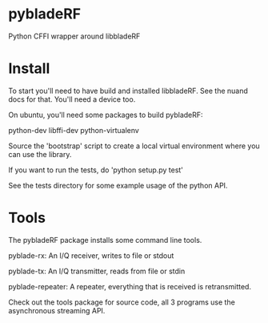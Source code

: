 pybladeRF
=========

Python CFFI wrapper around libbladeRF


Install
=======

To start you'll need to have build and installed libbladeRF.  See the
nuand docs for that.   You'll need a device too.

On ubuntu, you'll need some packages to build pybladeRF:

  python-dev libffi-dev python-virtualenv

Source the 'bootstrap' script to create a local virtual environment
where you can use the library.

If you want to run the tests, do 'python setup.py test'

See the tests directory for some example usage of the python API.


Tools
=====

The pybladeRF package installs some command line tools.

  pyblade-rx:  An I/Q receiver, writes to file or stdout

  pyblade-tx: An I/Q transmitter, reads from file or stdin

  pyblade-repeater:  A repeater, everything that is received is retransmitted.

  Check out the tools package for source code, all 3 programs use the
  asynchronous streaming API.
